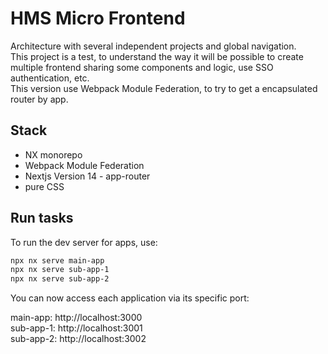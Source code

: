 # HMS Micro Frontend

Architecture with several independent projects and global navigation.  
This project is a test, to understand the way it will be possible to create multiple frontend sharing some components and logic, use SSO authentication, etc.  
This version use Webpack Module Federation, to try to get a encapsulated router by app.

## Stack

- NX monorepo
- Webpack Module Federation
- Nextjs Version 14 - app-router
- pure CSS

## Run tasks

To run the dev server for apps, use:

```sh
npx nx serve main-app
npx nx serve sub-app-1
npx nx serve sub-app-2
```

You can now access each application via its specific port:

main-app: http://localhost:3000  
sub-app-1: http://localhost:3001  
sub-app-2: http://localhost:3002
